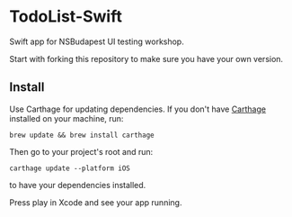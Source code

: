 # TodoList-Swift

Swift app for NSBudapest UI testing workshop. 

Start with forking this repository to make sure you have your own version.

## Install

Use Carthage for updating dependencies. If you don't have [Carthage](https://github.com/Carthage/Carthage) installed on your machine, run:

`brew update && brew install carthage`

Then go to your project's root and run:

`carthage update --platform iOS`

to have your dependencies installed.

Press play in Xcode and see your app running.
